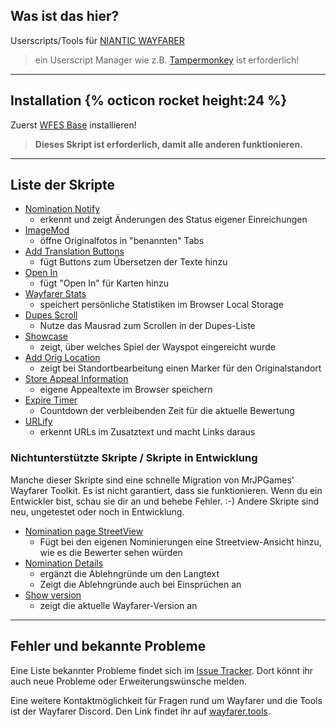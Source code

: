 ## Was ist das hier?
Userscripts/Tools für [NIANTIC WAYFARER](https://wayfarer.nianticlabs.com/)
> ein Userscript Manager wie z.B. [Tampermonkey](https://tampermonkey.net/) ist erforderlich!

---

## Installation {% octicon rocket height:24 %}
Zuerst [WFES Base](https://altertobi.github.io/Wayfarer-Extension-Scripts/wfes-Base.user.js) installieren!
> **Dieses Skript ist erforderlich, damit alle anderen funktionieren.**

---

## Liste der Skripte
* [Nomination Notify](https://altertobi.github.io/Wayfarer-Extension-Scripts/wfes-NominationNotify.user.js)
    - erkennt und zeigt Änderungen des Status eigener Einreichungen
* [ImageMod](https://altertobi.github.io/Wayfarer-Extension-Scripts/wfes-ImageMod.user.js)
    - öffne Originalfotos in "benannten" Tabs
* [Add Translation Buttons](https://altertobi.github.io/Wayfarer-Extension-Scripts/wfes-AddTranslationButtons.user.js)
    - fügt Buttons zum Übersetzen der Texte hinzu
* [Open In](https://altertobi.github.io/Wayfarer-Extension-Scripts/wfes-OpenIn.user.js)
    - fügt "Open In" für Karten hinzu
* [Wayfarer Stats](https://altertobi.github.io/Wayfarer-Extension-Scripts/wfes-WayfarerStats.user.js)
    - speichert persönliche Statistiken im Browser Local Storage
* [Dupes Scroll](https://altertobi.github.io/Wayfarer-Extension-Scripts/wfes-dupesScroll.user.js)
    - Nutze das Mausrad zum Scrollen in der Dupes-Liste
* [Showcase](https://altertobi.github.io/Wayfarer-Extension-Scripts/wfes-Showcase.user.js)
    - zeigt, über welches Spiel der Wayspot eingereicht wurde 
* [Add Orig Location](https://altertobi.github.io/Wayfarer-Extension-Scripts/wfes-reviewAddOrigLocation.user.js)
    - zeigt bei Standortbearbeitung einen Marker für den Originalstandort 
* [Store Appeal Information](https://altertobi.github.io/Wayfarer-Extension-Scripts/wfes-AppealData.user.js)
    - eigene Appealtexte im Browser speichern
* [Expire Timer](https://altertobi.github.io/Wayfarer-Extension-Scripts/wfes-ExpireTimer.user.js)
    - Countdown der verbleibenden Zeit für die aktuelle Bewertung 
* [URLify](https://altertobi.github.io/Wayfarer-Extension-Scripts/wfes-URLify.user.js)
    - erkennt URLs im Zusatztext und macht Links daraus

### Nichtunterstützte Skripte / Skripte in Entwicklung
Manche dieser Skripte sind eine schnelle Migration von MrJPGames' Wayfarer Toolkit. Es ist nicht garantiert, dass sie funktionieren. Wenn du ein Entwickler bist, schau sie dir an und behebe Fehler. :-)
Andere Skripte sind neu, ungetestet oder noch in Entwicklung.
 
* [Nomination page StreetView](https://altertobi.github.io/Wayfarer-Extension-Scripts/wfes-NominationsStreetView.user.js)
    - Fügt bei den eigenen Nominierungen eine Streetview-Ansicht hinzu, wie es die Bewerter sehen würden
* [Nomination Details](https://altertobi.github.io/Wayfarer-Extension-Scripts/wfes-NominationDetail.user.js)
    - ergänzt die Ablehngründe um den Langtext
    - Zeigt die Ablehngründe auch bei Einsprüchen an
* [Show version](https://altertobi.github.io/Wayfarer-Extension-Scripts/wfes-showWFVersion.user.js)
    - zeigt die aktuelle Wayfarer-Version an

---

## Fehler und bekannte Probleme

Eine Liste bekannter Probleme findet sich im [Issue Tracker](https://github.com/AlterTobi/Wayfarer-Extension-Scripts/issues).
Dort könnt ihr auch neue Probleme oder Erweiterungswünsche melden.

Eine weitere Kontaktmöglichkeit für Fragen rund um Wayfarer und die Tools ist der Wayfarer Discord. Den Link findet ihr auf [wayfarer.tools](https://wayfarer.tools/).
